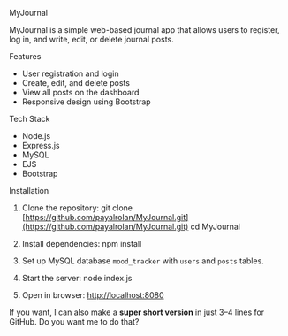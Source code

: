 MyJournal

MyJournal is a simple web-based journal app that allows users to register, log in, and write, edit, or delete journal posts.

Features

* User registration and login
* Create, edit, and delete posts
* View all posts on the dashboard
* Responsive design using Bootstrap

Tech Stack

* Node.js
* Express.js
* MySQL
* EJS
* Bootstrap

Installation

1. Clone the repository:
   git clone [https://github.com/payalrolan/MyJournal.git](https://github.com/payalrolan/MyJournal.git)
   cd MyJournal

2. Install dependencies:
   npm install

3. Set up MySQL database `mood_tracker` with `users` and `posts` tables.

4. Start the server:
   node index.js

5. Open in browser:
   [http://localhost:8080](http://localhost:8080)


If you want, I can also make a **super short version** in just 3–4 lines for GitHub. Do you want me to do that?
